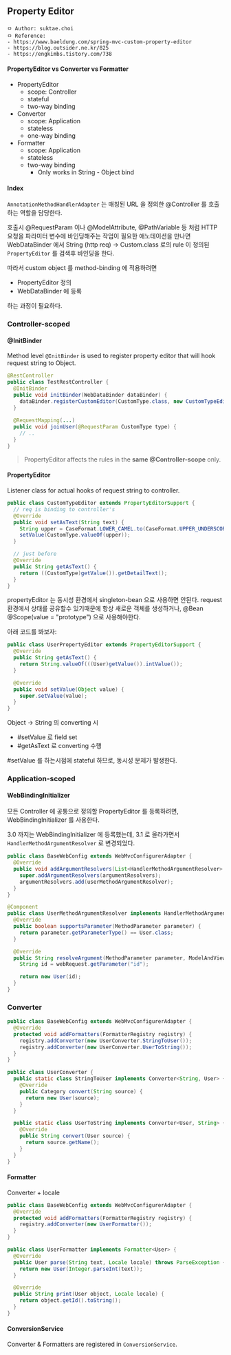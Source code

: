 ## Property Editor

```
ㅁ Author: suktae.choi
ㅁ Reference:
- https://www.baeldung.com/spring-mvc-custom-property-editor
- https://blog.outsider.ne.kr/825
- https://engkimbs.tistory.com/738
```

#### PropertyEditor vs Converter vs Formatter

- PropertyEditor
  - scope: Controller
  - stateful
  - two-way binding
- Converter
  - scope: Application
  - stateless
  - one-way binding
- Formatter
  - scope: Application
  - stateless
  - two-way binding
    - Only works in String - Object bind

#### Index

`AnnotationMethodHandlerAdapter` 는 매칭된 URL 을 정의한 @Controller 를 호출하는 역할을 담당한다.

호출시 @RequestParam 이나 @ModelAttribute, @PathVariable 등 처럼 HTTP 요청을 파라미터 변수에 바인딩해주는 작업이 필요한 애노테이션을 만나면 WebDataBinder 에서 String (http req) -> Custom.class 로의 rule 이 정의된 `PropertyEditor` 를 검색후 바인딩을 한다.

따라서 custom object 를 method-binding 에 적용하려면

- PropertyEditor 정의
- WebDataBinder 에 등록

하는 과정이 필요하다.

### Controller-scoped

#### @InitBinder

Method level `@InitBinder` is used to register property editor that will hook request string to Object.

```java
@RestController
public class TestRestController {
  @InitBinder
  public void initBinder(WebDataBinder dataBinder) {
    dataBinder.registerCustomEditor(CustomType.class, new CustomTypeEditor());
  }  
  
  @RequestMapping(...)
  public void joinUser(@RequestParam CustomType type) {
    // ..
  }
}
```

> PropertyEditor affects the rules in the **same @Controller-scope** only.

#### PropertyEditor

Listener class for actual hooks of request string to controller.

```java
public class CustomTypeEditor extends PropertyEditorSupport {
  // req is binding to controller's
  @Override
  public void setAsText(String text) {
    String upper = CaseFormat.LOWER_CAMEL.to(CaseFormat.UPPER_UNDERSCORE, text);
    setValue(CustomType.valueOf(upper));
  }

  // just before 
  @Override
  public String getAsText() {
    return ((CustomType)getValue()).getDetailText();
  }
}
```

propertyEditor 는 동시성 환경에서 singleton-bean 으로 사용하면 안된다. request 환경에서 상태를 공유할수 있기때문에 항상 새로운 객체를 생성하거나, @Bean @Scope(value = "prototype") 으로 사용해야한다.

아래 코드를 봐보자:

```java
public class UserPropertyEditor extends PropertyEditorSupport {
  @Override
  public String getAsText() {
    return String.valueOf(((User)getValue()).intValue());
  }

  @Override
  public void setValue(Object value) {
    super.setValue(value);
  }
}
```

Object -> String 의 converting 시

- \#setValue 로 field set
- \#getAsText 로 converting 수행

\#setValue 를 하는시점에 stateful 하므로, 동시성 문제가 발생한다.

### Application-scoped

#### WebBindingInitializer

모든 Controller 에 공통으로 정의할 PropertyEditor 를 등록하려면, WebBindingInitializer 를 사용한다.

3.0 까지는 WebBindingInitializer 에 등록했는데, 3.1 로 올라가면서 `HandlerMethodArgumentResolver` 로 변경되었다.

```java
public class BaseWebConfig extends WebMvcConfigurerAdapter {
  @Override
  public void addArgumentResolvers(List<HandlerMethodArgumentResolver> argumentResolvers) {
    super.addArgumentResolvers(argumentResolvers);
    argumentResolvers.add(userMethodArgumentResolver);
  }
}
```

```java
@Component
public class UserMethodArgumentResolver implements HandlerMethodArgumentResolver {
  @Override
  public boolean supportsParameter(MethodParameter parameter) {
    return parameter.getParameterType() == User.class;
  }

  @Override
  public String resolveArgument(MethodParameter parameter, ModelAndViewContainer mavContainer, NativeWebRequest webRequest, WebDataBinderFactory binderFactory) throws Exception {
    String id = webRequest.getParameter("id");

    return new User(id);
  }
}
```

### Converter

```java
public class BaseWebConfig extends WebMvcConfigurerAdapter {
  @Override
  protected void addFormatters(FormatterRegistry registry) {
    registry.addConverter(new UserConverter.StringToUser());
    registry.addConverter(new UserConverter.UserToString());
  }
}
```

```java
public class UserConverter {
  public static class StringToUser implements Converter<String, User> {
    @Override
    public Category convert(String source) {
      return new User(source);
    }
  }

  public static class UserToString implements Converter<User, String> {
    @Override
    public String convert(User source) {
      return source.getName();
    }
  }
}
```

#### Formatter

Converter + locale

```java
public class BaseWebConfig extends WebMvcConfigurerAdapter {
  @Override
  protected void addFormatters(FormatterRegistry registry) {
    registry.addConverter(new UserFormatter());
  }
}
```

```java
public class UserFormatter implements Formatter<User> {
  @Override
  public User parse(String text, Locale locale) throws ParseException {
    return new User(Integer.parseInt(text));
  }

  @Override
  public String print(User object, Locale locale) {
    return object.getId().toString();
  }
}
```

#### ConversionService

Converter & Formatters are registered in `ConversionService`.
